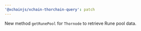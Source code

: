 ```yaml
---
'@xchainjs/xchain-thorchain-query': patch
---
```


New method `getRunePool` for `Thornode` to retrieve Rune pool data.
